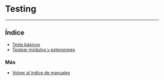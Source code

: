 # Testing
---------------------------

## Índice

  * [Tests básicos](./tests_basicos.md)
  * [Testear módulos y extensiones](./tests_modulos_extensiones.md)


### Más

  * [Volver al índice de manuales](../README.md)

